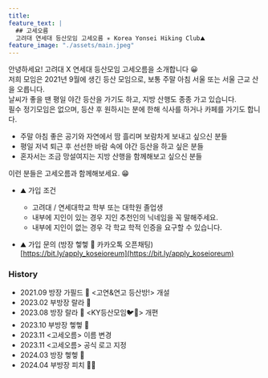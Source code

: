 ```yaml
---
title: 
feature_text: |
  ## 고세오름
  고려대 연세대 등산모임 고세오름 ✳ Korea Yonsei Hiking Club⛰️
feature_image: "./assets/main.jpeg"
---
```


안녕하세요! 고려대 X 연세대 등산모임 고세오름을 소개합니다 😀  
저희 모임은 2021년 9월에 생긴 등산 모임으로, 보통 주말 아침 서울 또는 서울 근교 산을 오릅니다.  
날씨가 좋을 땐 평일 야간 등산을 가기도 하고, 지방 산행도 종종 가고 있습니다.  
필수 정기모임은 없으며, 등산 후 원하시는 분에 한해 식사를 하거나 카페를 가기도 합니다.

- 주말 아침 좋은 공기와 자연에서 땀 흘리며 보람차게 보내고 싶으신 분들
- 평일 저녁 퇴근 후 선선한 바람 속에 야간 등산을 하고 싶은 분들
- 혼자서는 조금 망설여지는 지방 산행을 함께해보고 싶으신 분들

이런 분들은 고세오름과 함께해보세요. 😁

- ⛰️ 가입 조건
  - 고려대 / 연세대학교 학부 또는 대학원 졸업생
  - 내부에 지인이 있는 경우 지인 추천인의 닉네임을 꼭 말해주세요.
  - 내부에 지인이 없는 경우 각 학교 학적 인증을 요구할 수 있습니다.

- ⛰️ 가입 문의 (방장 헿헿 🦅 카카오톡 오픈채팅)  
[https://bit.ly/apply_koseioreum](https://bit.ly/apply_koseioreum)

### History
- 2021.09 방장 가필드 🐅 <고연&연고 등산방!> 개설
- 2023.02 부방장 랄라 🐅
- 2023.08 방장 랄라 🐅 <KY등산모임🐦🐯> 개편
- 2023.10 부방장 헿헿 🦅
- 2023.11 <고세오름> 이름 변경
- 2023.11 <고세오름> 공식 로고 지정
- 2024.03 방장 헿헿 🦅
- 2024.04 부방장 피치 🦅🐅
